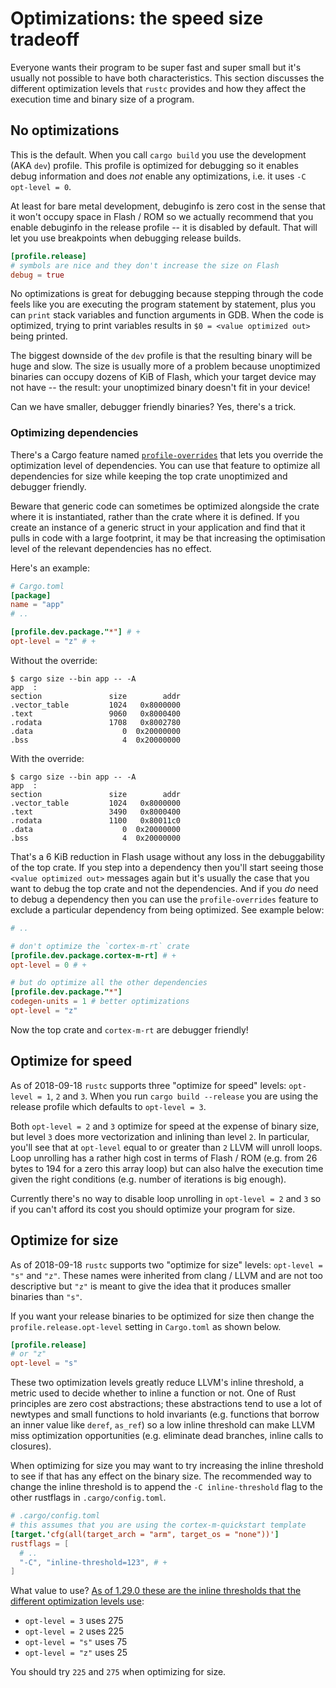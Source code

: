 # Optimizations: the speed size tradeoff

Everyone wants their program to be super fast and super small but it's usually
not possible to have both characteristics. This section discusses the
different optimization levels that `rustc` provides and how they affect the
execution time and binary size of a program.

## No optimizations

This is the default. When you call `cargo build` you use the development (AKA
`dev`) profile. This profile is optimized for debugging so it enables debug
information and does *not* enable any optimizations, i.e. it uses `-C opt-level
= 0`.

At least for bare metal development, debuginfo is zero cost in the sense that it
won't occupy space in Flash / ROM so we actually recommend that you enable
debuginfo in the release profile -- it is disabled by default. That will let you
use breakpoints when debugging release builds.

``` toml
[profile.release]
# symbols are nice and they don't increase the size on Flash
debug = true
```

No optimizations is great for debugging because stepping through the code feels
like you are executing the program statement by statement, plus you can `print`
stack variables and function arguments in GDB. When the code is optimized, trying
to print variables results in `$0 = <value optimized out>` being printed.

The biggest downside of the `dev` profile is that the resulting binary will be
huge and slow. The size is usually more of a problem because unoptimized
binaries can occupy dozens of KiB of Flash, which your target device may not
have -- the result: your unoptimized binary doesn't fit in your device!

Can we have smaller, debugger friendly binaries? Yes, there's a trick.

### Optimizing dependencies

There's a Cargo feature named [`profile-overrides`] that lets you
override the optimization level of dependencies. You can use that feature to
optimize all dependencies for size while keeping the top crate unoptimized and
debugger friendly.

Beware that generic code can sometimes be optimized alongside the crate where it
is instantiated, rather than the crate where it is defined. If you create an
instance of a generic struct in your application and find that it pulls in code
with a large footprint, it may be that increasing the optimisation level of the
relevant dependencies has no effect.

[`profile-overrides`]: https://doc.rust-lang.org/cargo/reference/profiles.html#overrides

Here's an example:

``` toml
# Cargo.toml
[package]
name = "app"
# ..

[profile.dev.package."*"] # +
opt-level = "z" # +
```

Without the override:

``` text
$ cargo size --bin app -- -A
app  :
section               size        addr
.vector_table         1024   0x8000000
.text                 9060   0x8000400
.rodata               1708   0x8002780
.data                    0  0x20000000
.bss                     4  0x20000000
```

With the override:

``` text
$ cargo size --bin app -- -A
app  :
section               size        addr
.vector_table         1024   0x8000000
.text                 3490   0x8000400
.rodata               1100   0x80011c0
.data                    0  0x20000000
.bss                     4  0x20000000
```

That's a 6 KiB reduction in Flash usage without any loss in the debuggability of
the top crate. If you step into a dependency then you'll start seeing those
`<value optimized out>` messages again but it's usually the case that you want
to debug the top crate and not the dependencies. And if you *do* need to debug a
dependency then you can use the `profile-overrides` feature to exclude a
particular dependency from being optimized. See example below:

``` toml
# ..

# don't optimize the `cortex-m-rt` crate
[profile.dev.package.cortex-m-rt] # +
opt-level = 0 # +

# but do optimize all the other dependencies
[profile.dev.package."*"]
codegen-units = 1 # better optimizations
opt-level = "z"
```

Now the top crate and `cortex-m-rt` are debugger friendly!

## Optimize for speed

As of 2018-09-18 `rustc` supports three "optimize for speed" levels: `opt-level
= 1`, `2` and `3`. When you run `cargo build --release` you are using the release
profile which defaults to `opt-level = 3`.

Both `opt-level = 2` and `3` optimize for speed at the expense of binary size,
but level `3` does more vectorization and inlining than level `2`. In
particular, you'll see that at `opt-level` equal to or greater than `2` LLVM will
unroll loops. Loop unrolling has a rather high cost in terms of Flash / ROM
(e.g. from 26 bytes to 194 for a zero this array loop) but can also halve the
execution time given the right conditions (e.g. number of iterations is big
enough).

Currently there's no way to disable loop unrolling in `opt-level = 2` and `3` so
if you can't afford its cost you should optimize your program for size.

## Optimize for size

As of 2018-09-18 `rustc` supports two "optimize for size" levels: `opt-level =
"s"` and `"z"`. These names were inherited from clang / LLVM and are not too
descriptive but `"z"` is meant to give the idea that it produces smaller
binaries than `"s"`.

If you want your release binaries to be optimized for size then change the
`profile.release.opt-level` setting in `Cargo.toml` as shown below.

``` toml
[profile.release]
# or "z"
opt-level = "s"
```

These two optimization levels greatly reduce LLVM's inline threshold, a metric
used to decide whether to inline a function or not. One of Rust principles are
zero cost abstractions; these abstractions tend to use a lot of newtypes and
small functions to hold invariants (e.g. functions that borrow an inner value
like `deref`, `as_ref`) so a low inline threshold can make LLVM miss
optimization opportunities (e.g. eliminate dead branches, inline calls to
closures).

When optimizing for size you may want to try increasing the inline threshold to
see if that has any effect on the binary size. The recommended way to change the
inline threshold is to append the `-C inline-threshold` flag to the other
rustflags in `.cargo/config.toml`.

``` toml
# .cargo/config.toml
# this assumes that you are using the cortex-m-quickstart template
[target.'cfg(all(target_arch = "arm", target_os = "none"))']
rustflags = [
  # ..
  "-C", "inline-threshold=123", # +
]
```

What value to use? [As of 1.29.0 these are the inline thresholds that the
different optimization levels use][inline-threshold]:

[inline-threshold]: https://github.com/rust-lang/rust/blob/1.29.0/src/librustc_codegen_llvm/back/write.rs#L2105-L2122

- `opt-level = 3` uses 275
- `opt-level = 2` uses 225
- `opt-level = "s"` uses 75
- `opt-level = "z"` uses 25

You should try `225` and `275` when optimizing for size.
